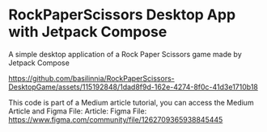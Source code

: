 # RockPaperScissors Desktop App with Jetpack Compose 
A simple desktop application of a Rock Paper Scissors game made by Jetpack Compose 

https://github.com/basilinnia/RockPaperScissors-DesktopGame/assets/115192848/1dad8f9d-162e-4274-8f0c-41d3e1710b18

This code is part of a Medium article tutorial, you can access the Medium Article and Figma File: 
Article:
Figma File: https://www.figma.com/community/file/1262709365938845445


